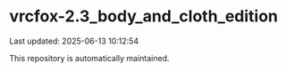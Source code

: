 # vrcfox-2.3_body_and_cloth_edition

Last updated: 2025-06-13 10:12:54

This repository is automatically maintained.
